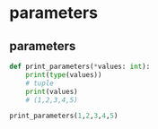 # parameters

## parameters

<!-- MARKDOWN-AUTO-DOCS:START (CODE:src=../../python/parameters/parameters.py) -->
<!-- The below code snippet is automatically added from ../../python/parameters/parameters.py -->
```py
def print_parameters(*values: int):
    print(type(values))
    # tuple
    print(values)
    # (1,2,3,4,5)

print_parameters(1,2,3,4,5)
```
<!-- MARKDOWN-AUTO-DOCS:END -->


